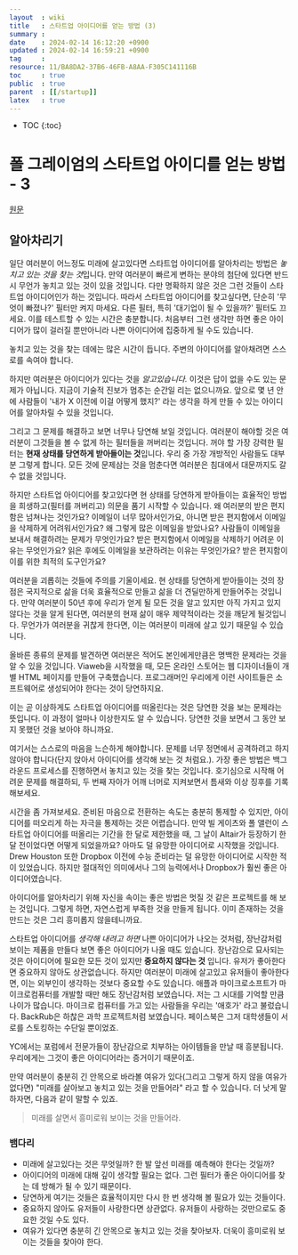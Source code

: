 ```yaml
---
layout  : wiki
title   : 스타트업 아이디어를 얻는 방법 (3)
summary : 
date    : 2024-02-14 16:12:20 +0900
updated : 2024-02-14 16:59:21 +0900
tag     : 
resource: 11/BA8DA2-37B6-46FB-A8AA-F305C141116B
toc     : true
public  : true
parent  : [[/startup]] 
latex   : true
---
```

* TOC
{:toc}

# 폴 그레이엄의 스타트업 아이디를 얻는 방법 - 3
[원문](https://www.paulgraham.com/startupideas.html)

## 알아차리기

일단 여러분이 어느정도 미래에 살고있다면 스타트업 아이디어를 알아차리는 방법은 *놓치고 있는 것을 찾는 것*입니다. 만약 여러분이 빠르게 변하는 분야의 첨단에 있다면 반드시 무언가 놓치고 있는 것이 있을 것입니다. 다만 명확하지 않은 것은 그런 것들이 스타트업 아이디어인가 하는 것입니다. 따라서 스타트업 아이디어를 찾고싶다면, 단순히 '무엇이 빠졌나?' 필터만 켜지 마세요. 다른 필터, 특히 '대기업이 될 수 있을까?' 필터도 끄세요. 이를 테스트할 수 있는 시간은 충분합니다. 처음부터 그런 생각만 하면 좋은 아이디어가 많이 걸러질 뿐만아니라 나쁜 아이디어에 집중하게 될 수도 있습니다.

놓치고 있는 것을 찾는 데에는 많은 시간이 듭니다. 주변의 아이디어를 알아채려면 스스로를 속여야 합니다.

하지만 여러분은 아이디어가 있다는 것을 *알고있습니다.* 이것은 답이 없을 수도 있는 문제가 아닙니다. 지금이 기술적 진보가 멈추는 순간일 리는 없으니까요. 앞으로 몇 년 안에 사람들이 '내가 X 이전에 이걸 어떻게 했지?' 라는 생각을 하게 만들 수 있는 아이디어를 알아차릴 수 있을 것입니다.

그리고 그 문제를 해결하고 보면 너무나 당연해 보일 것입니다. 여러분이 해야할 것은 여러분이 그것들을 볼 수 없게 하는 필터들을 꺼버리는 것입니다. 꺼야 할 가장 강력한 필터는 **현재 상태를 당연하게 받아들이는 것**입니다. 우리 중 가장 개방적인 사람들도 대부분 그렇게 합니다. 모든 것에 문제삼는 것을 멈춘다면 여러분은 침대에서 대문까지도 갈 수 없을 것입니다.

하지만 스타트업 아이디어를 찾고있다면 현 상태를 당연하게 받아들이는 효율적인 방법을 희생하고(필터를 꺼버리고) 의문을 품기 시작할 수 있습니다. 왜 여러분의 받은 편지함은 넘쳐나는 것인가요? 이메일이 너무 많아서인가요, 아니면 받은 편지함에서 이메일을 삭제하게 어려워서인가요? 왜 그렇게 많은 이메일을 받았나요? 사람들이 이메일을 보내서 해결하려는 문제가 무엇인가요? 받은 편지함에서 이메일을 삭제하기 어려운 이유는 무엇인가요? 읽은 후에도 이메일을 보관하려는 이유는 무엇인가요? 받은 편지함이 이를 위한 최적의 도구인가요?

여러분을 괴롭히는 것들에 주의를 기울이세요. 현 상태를 당연하게 받아들이는 것의 장점은 국지적으로 삶을 더욱 효율적으로 만들고 삶을 더 견딜만하게 만들어주는 것입니다. 만약 여러분이 50년 후에 우리가 얻게 될 모든 것을 알고 있지만 아직 가지고 있지 않다는 것을 알게 된다면, 여러분의 현재 삶이 매우 제약적이라는 것을 깨닫게 될것입니다. 무언가가 여러분을 귀찮게 한다면, 이는 여러분이 미래에 살고 있기 때문일 수 있습니다.

올바른 종류의 문제를 발견하면 여러분은 적어도 본인에게만큼은 명백한 문제라는 것을 알 수 있을 것입니다. Viaweb을 시작했을 때, 모든 온라인 스토어는 웹 디자이너들이 개별 HTML 페이지를 만들어 구축했습니다. 프로그래머인 우리에게 이런 사이트들은 소프트웨어로 생성되어야 한다는 것이 당연하지요.

이는 곧 이상하게도 스타트업 아이디어를 떠올린다는 것은 당연한 것을 보는 문제라는 뜻입니다. 이 과정이 얼마나 이상한지도 알 수 있습니다. 당연한 것을 보면서 그 동안 보지 못했던 것을 보아야 하니까요.

여기서는 스스로의 마음을 느슨하게 해야합니다. 문제를 너무 정면에서 공격하려고 하지않아야 합니다(단지 앉아서 아이디어를 생각해 보는 것 처럼요.). 가장 좋은 방법은 백그라운드 프로세스를 진행하면서 놓치고 있는 것을 찾는 것입니다. 호기심으로 시작해 어려운 문제를 해결하되, 두 번째 자아가 어깨 너머로 지켜보면서 틈새와 이상 징후를 기록해보세요.

시간을 좀 가져보세요. 준비된 마음으로 전환하는 속도는 충분히 통제할 수 있지만, 아이디어를 떠오리게 하는 자극을 통제하는 것은 어렵습니다. 만약 빌 게이츠와 폴 앨런이 스타트업 아이디어를 떠올리는 기간을 한 달로 제한했을 때, 그 날이 Altair가 등장하기 한 달 전이었다면 어떻게 되었을까요? 아마도 덜 유망한 아이디어로 시작했을 것입니다. Drew Houston 또한 Dropbox 이전에 수능 준비라는 덜 유망한 아이디어로 시작한 적이 있었습니다. 하지만 절대적인 의미에서나 그의 능력에서나 Dropbox가 훨씬 좋은 아이디어였습니다. 

아이디어를 알아차리기 위해 자신을 속이는 좋은 방법은 멋질 것 같은 프로젝트를 해 보는 것입니다. 그렇게 하면, 자연스럽게 부족한 것을 만들게 됩니다. 이미 존재하는 것을 만드는 것은 그리 흥미롭지 않을테니까요.

스타트업 아이디어를 *생각해 내려고 하면* 나쁜 아이디어가 나오는 것처럼, 장난감처럼 보이는 제품을 만들다 보면 좋은 아이디어가 나올 때도 있습니다. 장난감으로 묘사되는 것은 아이디어에 필요한 모든 것이 있지만 **중요하지 않다는 것** 입니다. 유저가 좋아한다면 중요하지 않아도 상관없습니다. 하지만 여러분이 미래에 살고있고 유저들이 좋아한다면, 이는 외부인이 생각하는 것보다 중요할 수도 있습니다. 애플과 마이크로소프트가 마이크로컴퓨터를 개발할 때만 해도 장난감처럼 보였습니다. 저는 그 시대를 기억할 만큼 나이가 많습니다. 마이크로 컴퓨터를 가고 있는 사람들을 우리는 '애호가' 라고 불렀습니다. BackRub은 하찮은 과학 프로젝트처럼 보였습니다. 페이스북은 그저 대학생들이 서로를 스토킹하는 수단일 뿐이었죠.

YC에서는 포럼에서 전문가들이 장난감으로 치부하는 아이템들을 만날 때 흥분됩니다. 우리에게는 그것이 좋은 아이디어라는 증거이기 때문이죠.

만약 여러분이 충분히 긴 안목으로 바라볼 여유가 있다(그리고 그렇게 하지 않을 여유가 없다면) "미래를 살아보고 놓치고 있는 것을 만들어라" 라고 할 수 있습니다. 더 낫게 말하자면, 다음과 같이 말할 수 있죠.

> 미래를 살면서 흥미로워 보이는 것을 만들어라.


### 뱀다리

- 미래에 살고있다는 것은 무엇일까? 한 발 앞선 미래를 예측해야 한다는 것일까?
- 아이디어의 미래에 대해 깊이 생각할 필요는 없다. 그런 필터가 좋은 아이디어를 찾는 데 방해가 될 수 있기 때문이다.
- 당연하게 여기는 것들은 효율적이지만 다시 한 번 생각해 볼 필요가 있는 것들이다.
- 중요하지 않아도 유저들이 사랑한다면 상관없다. 유저들이 사랑하는 것만으로도 중요한 것일 수도 있다.
- 여유가 있다면 충분히 긴 안목으로 놓치고 있는 것을 찾아보자. 더욱이 흥미로워 보이는 것들을 찾아야 한다.
